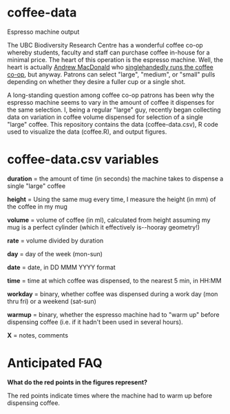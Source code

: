 # coffee-data
Espresso machine output

The UBC Biodiversity Research Centre has a wonderful coffee co-op whereby students, faculty and staff can purchase coffee in-house for a minimal price. The heart of this operation is the espresso machine. Well, the heart is actually [Andrew MacDonald](https://github.com/aammd) who [singlehandedly runs the coffee co-op](https://github.com/aammd/CoffeeCoop), but anyway. Patrons can select "large", "medium", or "small" pulls depending on whether they desire a fuller cup or a single shot.

A long-standing question among coffee co-op patrons has been why the espresso machine seems to vary in the amount of coffee it dispenses for the same selection. I, being a regular "large" guy, recently began collecting data on variation in coffee volume dispensed for selection of a single "large" coffee. This repository contains the data (coffee-data.csv), R code used to visualize the data (coffee.R), and output figures.

# coffee-data.csv variables

**duration** = the amount of time (in seconds) the machine takes to dispense a single "large" coffee

**height** = Using the same mug every time, I measure the height (in mm) of the coffee in my mug

**volume** = volume of coffee (in ml), calculated from height assuming my mug is a perfect cylinder (which it effectively is--hooray geometry!)

**rate** = volume divided by duration

**day** = day of the week (mon-sun)	

**date** = date, in DD MMM YYYY format

**time** = time at which coffee was dispensed, to the nearest 5 min, in HH:MM

**workday** = binary, whether coffee was dispensed during a work day (mon thru fri) or a weekend (sat-sun)	

**warmup** = binary, whether the espresso machine had to "warm up" before dispensing coffee (i.e. if it hadn't been used in several hours).

**X** = notes, comments	

# Anticipated FAQ

**What do the red points in the figures represent?**

The red points indicate times where the machine had to warm up before dispensing coffee.
